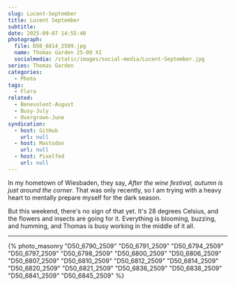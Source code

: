 ```yaml
---
slug: Lucent-September
title: Lucent September
subtitle:
date: 2025-09-07 14:55:40
photograph:
  file: D50_6814_2509.jpg
  name: Thomas Garden 25-09 XI
  socialmedia: /static/images/social-media/Lucent-September.jpg
series: Thomas Garden
categories:
  - Photo
tags:
  - Flora
related:
  - Benevolent-August
  - Busy-July
  - Overgrown-June
syndication:
  - host: GitHub
    url: null
  - host: Mastodon
    url: null
  - host: Pixelfed
    url: null
---
```


In my hometown of Wiesbaden, they say, <cite>After the wine festival, autumn is just around the corner</cite>. That was only recently, so I am trying with a heavy heart to mentally prepare myself for the dark season.

But this weekend, there's no sign of that yet. It's 28 degrees Celsius, and the flowers and insects are going for it. Everything is blooming, buzzing, and humming, and Thomas is busy working in the middle of it all.

<!-- more -->

---

{% photo_masonry
"D50_6790_2509"
"D50_6791_2509"
"D50_6794_2509"
"D50_6797_2509"
"D50_6798_2509"
"D50_6800_2509"
"D50_6806_2509"
"D50_6807_2509"
"D50_6810_2509"
"D50_6812_2509"
"D50_6814_2509"
"D50_6820_2509"
"D50_6821_2509"
"D50_6836_2509"
"D50_6838_2509"
"D50_6841_2509"
"D50_6845_2509"
%}
